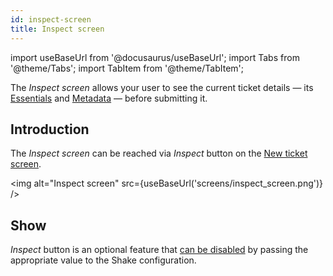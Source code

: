 ```yaml
---
id: inspect-screen
title: Inspect screen
---
```

import useBaseUrl from '@docusaurus/useBaseUrl';
import Tabs from '@theme/Tabs';
import TabItem from '@theme/TabItem';

The *Inspect screen* allows your user to see the current ticket details — its [Essentials](ios/essentials.md) and [Metadata](ios/metadata.md) — before submitting it.

## Introduction

The *Inspect screen* can be reached via *Inspect* button on the [New ticket screen](ios/new-ticket-screen.md).

<img
  alt="Inspect screen"
  src={useBaseUrl('screens/inspect_screen.png')}
/>


## Show

*Inspect* button is an optional feature that [can be disabled](ios/inspect.md) by passing the appropriate value to the Shake configuration.
